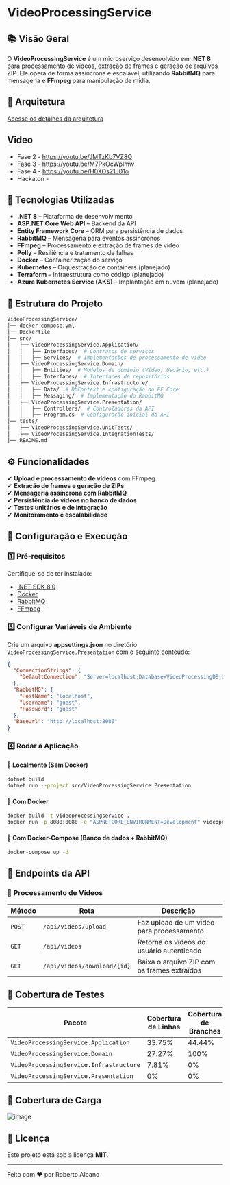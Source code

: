 # VideoProcessingService

## 📚 Visão Geral  
O **VideoProcessingService** é um microserviço desenvolvido em **.NET 8** para processamento de vídeos, extração de frames e geração de arquivos ZIP. Ele opera de forma assíncrona e escalável, utilizando **RabbitMQ** para mensageria e **FFmpeg** para manipulação de mídia.  

## 📐 Arquitetura
[Acesse os detalhes da arquitetura](arquitetura.md)


## Video
- Fase 2 - https://youtu.be/JMTzKb7VZ8Q
- Fase 3 - https://youtu.be/M7PkOcWpImw
- Fase 4 - https://youtu.be/H0XOs21J01o
- Hackaton -

## 🚀 Tecnologias Utilizadas  
- **.NET 8** – Plataforma de desenvolvimento  
- **ASP.NET Core Web API** – Backend da API  
- **Entity Framework Core** – ORM para persistência de dados  
- **RabbitMQ** – Mensageria para eventos assíncronos  
- **FFmpeg** – Processamento e extração de frames de vídeo  
- **Polly** – Resiliência e tratamento de falhas  
- **Docker** – Containerização do serviço  
- **Kubernetes** – Orquestração de containers (planejado)  
- **Terraform** – Infraestrutura como código (planejado)  
- **Azure Kubernetes Service (AKS)** – Implantação em nuvem (planejado)  

## 📁 Estrutura do Projeto  
```bash
VideoProcessingService/
│── docker-compose.yml
│── Dockerfile
│── src/
│   ├── VideoProcessingService.Application/
│   │   ├── Interfaces/  # Contratos de serviços
│   │   ├── Services/  # Implementações de processamento de vídeo
│   ├── VideoProcessingService.Domain/
│   │   ├── Entities/  # Modelos de domínio (Vídeo, Usuário, etc.)
│   │   ├── Interfaces/  # Interfaces de repositórios
│   ├── VideoProcessingService.Infrastructure/
│   │   ├── Data/  # DbContext e configuração do EF Core
│   │   ├── Messaging/  # Implementação do RabbitMQ
│   ├── VideoProcessingService.Presentation/
│   │   ├── Controllers/  # Controladores da API
│   │   ├── Program.cs  # Configuração inicial da API
│── tests/
│   ├── VideoProcessingService.UnitTests/
│   ├── VideoProcessingService.IntegrationTests/
│── README.md
```

## ⚙️ Funcionalidades  
✔ **Upload e processamento de vídeos** com FFmpeg  
✔ **Extração de frames e geração de ZIPs**  
✔ **Mensageria assíncrona com RabbitMQ**  
✔ **Persistência de vídeos no banco de dados**  
✔ **Testes unitários e de integração**  
✔ **Monitoramento e escalabilidade**  

## 🔧 Configuração e Execução  

### 1️⃣ **Pré-requisitos**  
Certifique-se de ter instalado:  
- [.NET SDK 8.0](https://dotnet.microsoft.com/en-us/download)  
- [Docker](https://www.docker.com/)  
- [RabbitMQ](https://www.rabbitmq.com/download.html)  
- [FFmpeg](https://ffmpeg.org/download.html)  


### 3️⃣ **Configurar Variáveis de Ambiente**  
Crie um arquivo **appsettings.json** no diretório `VideoProcessingService.Presentation` com o seguinte conteúdo:  
```json
{
  "ConnectionStrings": {
    "DefaultConnection": "Server=localhost;Database=VideoProcessingDB;User Id=sa;Password=YourPassword;"
  },
  "RabbitMQ": {
    "HostName": "localhost",
    "Username": "guest",
    "Password": "guest"
  },
  "BaseUrl": "http://localhost:8080"
}
```

### 4️⃣ **Rodar a Aplicação**  

#### 🔹 **Localmente (Sem Docker)**  
```bash
dotnet build
dotnet run --project src/VideoProcessingService.Presentation
```

#### 🔹 **Com Docker**  
```bash
docker build -t videoprocessingservice .
docker run -p 8080:8080 -e "ASPNETCORE_ENVIRONMENT=Development" videoprocessingservice
```

#### 🔹 **Com Docker-Compose (Banco de dados + RabbitMQ)**  
```bash
docker-compose up -d
```

## 📌 **Endpoints da API**  

### 🎥 **Processamento de Vídeos**  
| Método | Rota                    | Descrição                                      |
|--------|-------------------------|------------------------------------------------|
| `POST` | `/api/videos/upload`    | Faz upload de um vídeo para processamento      |
| `GET`  | `/api/videos`           | Retorna os vídeos do usuário autenticado      |
| `GET`  | `/api/videos/download/{id}` | Baixa o arquivo ZIP com os frames extraídos |

## 🤖 **Cobertura de Testes**  

| Pacote                                      | Cobertura de Linhas | Cobertura de Branches |
|---------------------------------------------|---------------------|-----------------------|
| `VideoProcessingService.Application`       | 33.75%              | 44.44%                |
| `VideoProcessingService.Domain`            | 27.27%              | 100%                  |
| `VideoProcessingService.Infrastructure`    | 7.81%               | 0%                    |
| `VideoProcessingService.Presentation`      | 0%                  | 0%                    |

## 🤖 **Cobertura de Carga**  
![image](https://github.com/user-attachments/assets/7ec4ebd8-20f8-46d5-ae17-2807d9d8d54c)

## 📜 Licença
Este projeto está sob a licença **MIT**.

---

Feito com ❤️ por Roberto Albano

